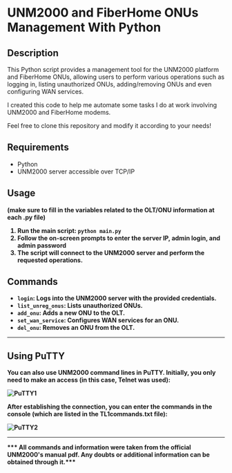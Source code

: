 # UNM2000 and FiberHome ONUs Management With Python

## Description
This Python script provides a management tool for the UNM2000 platform and FiberHome ONUs, allowing users to perform various operations such as logging in, listing unauthorized ONUs, adding/removing ONUs and even configuring WAN services.

I created this code to help me automate some tasks I do at work involving UNM2000 and FiberHome modems.

Feel free to clone this repository and modify it according to your needs!

## Requirements
- Python
- UNM2000 server accessible over TCP/IP

## Usage
<strong>(make sure to fill in the variables related to the OLT/ONU information at each .py file)<strong>
1. Run the main script: `python main.py`
2. Follow the on-screen prompts to enter the server IP, admin login, and admin password
3. The script will connect to the UNM2000 server and perform the requested operations.

## Commands
- `login`: Logs into the UNM2000 server with the provided credentials.
- `list_unreg_onus`: Lists unauthorized ONUs.
- `add_onu`: Adds a new ONU to the OLT.
- `set_wan_service`: Configures WAN services for an ONU.
- `del_onu`: Removes an ONU from the OLT.

---

## Using PuTTY

You can also use UNM2000 command lines in PuTTY. Initially, you only need to make an access (in this case, Telnet was used):

![PuTTY1](https://i.imgur.com/YancsTN.png)

After establishing the connection, you can enter the commands in the console (which are listed in the TL1commands.txt file):

![PuTTY2](https://i.imgur.com/bGXW4Qq.png)

---

<strong>*** All commands and information were taken from the official UNM2000's manual pdf. Any doubts or additional information can be obtained through it.*** <strong>
